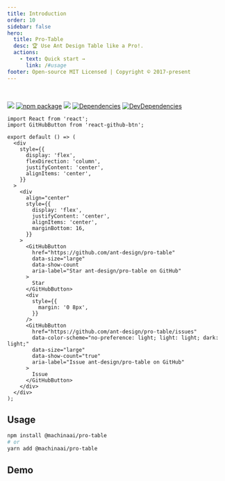 ```yaml
---
title: Introduction
order: 10
sidebar: false
hero:
  title: Pro-Table
  desc: 🏆 Use Ant Design Table like a Pro!.
  actions:
    - text: Quick start →
      link: /#usage
footer: Open-source MIT Licensed | Copyright © 2017-present
---
```


<br/>

[![](https://img.shields.io/npm/dw/pro-table.svg)](https://www.npmjs.com/package/pro-table) [![npm package](https://img.shields.io/npm/v/pro-table.svg?style=flat-square?style=flat-square)](https://www.npmjs.com/package/pro-table) [![](https://img.shields.io/github/issues/ant-design/pro-table.svg)](https://github.com/ant-design/pro-table/issues) [![Dependencies](https://img.shields.io/david/ant-design/pro-table.svg?style=flat-square)](https://david-dm.org/ant-design/pro-table) [![DevDependencies](https://img.shields.io/david/dev/ant-design/pro-table.svg?style=flat-square)](https://david-dm.org/ant-design/pro-table?type=dev)

```tsx | inline
import React from 'react';
import GitHubButton from 'react-github-btn';

export default () => (
  <div
    style={{
      display: 'flex',
      flexDirection: 'column',
      justifyContent: 'center',
      alignItems: 'center',
    }}
  >
    <div
      align="center"
      style={{
        display: 'flex',
        justifyContent: 'center',
        alignItems: 'center',
        marginBottom: 16,
      }}
    >
      <GitHubButton
        href="https://github.com/ant-design/pro-table"
        data-size="large"
        data-show-count
        aria-label="Star ant-design/pro-table on GitHub"
      >
        Star
      </GitHubButton>
      <div
        style={{
          margin: '0 8px',
        }}
      />
      <GitHubButton
        href="https://github.com/ant-design/pro-table/issues"
        data-color-scheme="no-preference: light; light: light; dark: light;"
        data-size="large"
        data-show-count="true"
        aria-label="Issue ant-design/pro-table on GitHub"
      >
        Issue
      </GitHubButton>
    </div>
  </div>
);
```

## Usage

```bash
npm install @machinaai/pro-table
# or
yarn add @machinaai/pro-table
```

## Demo

<code src="./demo/single.tsx" />
